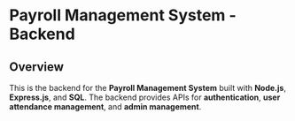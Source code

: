 # Payroll Management System - Backend

## Overview

This is the backend for the **Payroll Management System** built with **Node.js**, **Express.js**, and **SQL**. The backend provides APIs for **authentication**, **user attendance management**, and **admin management**.
